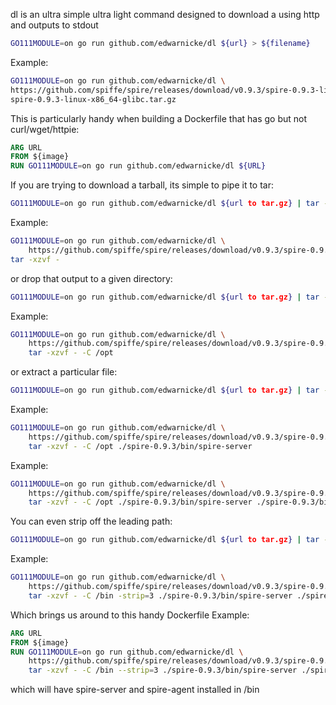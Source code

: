 dl is an ultra simple ultra light command designed to download a using http and outputs to stdout

```bash
GO111MODULE=on go run github.com/edwarnicke/dl ${url} > ${filename}
``` 

Example:

```bash
GO111MODULE=on go run github.com/edwarnicke/dl \
https://github.com/spiffe/spire/releases/download/v0.9.3/spire-0.9.3-linux-x86_64-glibc.tar.gz > \
spire-0.9.3-linux-x86_64-glibc.tar.gz
```


This is particularly handy when building a Dockerfile that has go but not curl/wget/httpie:

```dockerfile
ARG URL
FROM ${image}
RUN GO111MODULE=on go run github.com/edwarnicke/dl ${URL}
```

If you are trying to download a tarball, its simple to pipe it to tar:

```bash
GO111MODULE=on go run github.com/edwarnicke/dl ${url to tar.gz} | tar -xzvf -
```
Example:

```bash
GO111MODULE=on go run github.com/edwarnicke/dl \
    https://github.com/spiffe/spire/releases/download/v0.9.3/spire-0.9.3-linux-x86_64-glibc.tar.gz | \
tar -xzvf -
```

or drop that output to a given directory:

```bash
GO111MODULE=on go run github.com/edwarnicke/dl ${url to tar.gz} | tar -xzvf - -C ${directory to unpack in}
```

Example:

```bash
GO111MODULE=on go run github.com/edwarnicke/dl \
    https://github.com/spiffe/spire/releases/download/v0.9.3/spire-0.9.3-linux-x86_64-glibc.tar.gz | \
    tar -xzvf - -C /opt
```

or extract a particular file:

```bash
GO111MODULE=on go run github.com/edwarnicke/dl ${url to tar.gz} | tar -xzvf - -C ${directory to unpack in} ${list of files in your tarball you want to extract}
```

Example:

```bash
GO111MODULE=on go run github.com/edwarnicke/dl \
    https://github.com/spiffe/spire/releases/download/v0.9.3/spire-0.9.3-linux-x86_64-glibc.tar.gz | \
    tar -xzvf - -C /opt ./spire-0.9.3/bin/spire-server
```

Example:

```bash
GO111MODULE=on go run github.com/edwarnicke/dl \
    https://github.com/spiffe/spire/releases/download/v0.9.3/spire-0.9.3-linux-x86_64-glibc.tar.gz | \
    tar -xzvf - -C /opt ./spire-0.9.3/bin/spire-server ./spire-0.9.3/bin/spire-agent
```

You can even strip off the leading path:

```bash
GO111MODULE=on go run github.com/edwarnicke/dl ${url to tar.gz} | tar -xzvf - -C ${directory to unpack in} -strip=3 ${list of files in your tarball you want to extract} 
```

Example:
```bash
GO111MODULE=on go run github.com/edwarnicke/dl \
    https://github.com/spiffe/spire/releases/download/v0.9.3/spire-0.9.3-linux-x86_64-glibc.tar.gz | \
    tar -xzvf - -C /bin -strip=3 ./spire-0.9.3/bin/spire-server ./spire-0.9.3/bin/spire-agent 
```

Which brings us around to this handy Dockerfile Example:

```dockerfile
ARG URL
FROM ${image}
RUN GO111MODULE=on go run github.com/edwarnicke/dl \
    https://github.com/spiffe/spire/releases/download/v0.9.3/spire-0.9.3-linux-x86_64-glibc.tar.gz | \
    tar -xzvf - -C /bin --strip=3 ./spire-0.9.3/bin/spire-server ./spire-0.9.3/bin/spire-agent 
```

which will have spire-server and spire-agent installed in /bin

